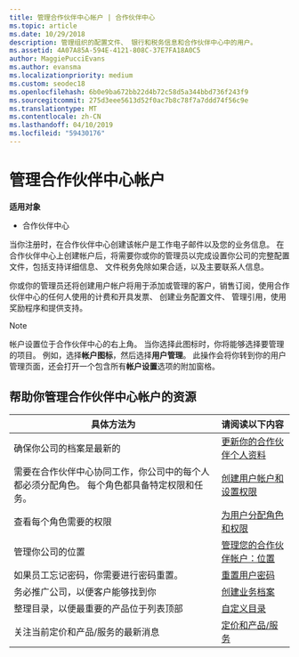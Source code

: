 ```yaml
---
title: 管理合作伙伴中心帐户 | 合作伙伴中心
ms.topic: article
ms.date: 10/29/2018
description: 管理组织的配置文件、 银行和税务信息和合作伙伴中心中的用户。
ms.assetid: 4A07A85A-594E-4121-808C-37E7FA18A0C5
author: MaggiePucciEvans
ms.author: evansma
ms.localizationpriority: medium
ms.custom: seodec18
ms.openlocfilehash: 6b0e9ba672bb22d4b72c58d5a344bbd736f243f9
ms.sourcegitcommit: 275d3eee5613d52f0ac7b8c78f7a7ddd74f56c9e
ms.translationtype: MT
ms.contentlocale: zh-CN
ms.lasthandoff: 04/10/2019
ms.locfileid: "59430176"
---
```

# <a name="manage-your-partner-center-account"></a>管理合作伙伴中心帐户

**适用对象**

-  合作伙伴中心

当你注册时，在合作伙伴中心创建该帐户是工作电子邮件以及您的业务信息。 在合作伙伴中心上创建帐户后，将需要你或你的管理员以完成设置你公司的完整配置文件，包括支持详细信息、 文件税务免除如果合适，以及主要联系人信息。 

你或你的管理员还将创建用户帐户将用于添加或管理的客户，销售订阅，使用合作伙伴中心的任何人使用的计费和开具发票、 创建业务配置文件、 管理引用，使用奖励程序和提供支持。

>[!NOTE]
>帐户设置位于合作伙伴中心的右上角。 当你选择此图标时，你将能够选择要管理的项目。 例如，选择**帐户图标**，然后选择**用户管理**。 此操作会将你转到你的用户管理页面，还会打开一个包含所有**帐户设置**选项的附加窗格。


## <a name="resources-to-help-you-manage-your-partner-center-account"></a>帮助你管理合作伙伴中心帐户的资源

|**具体方法为**   |**请阅读以下内容**   |
|-----------------------|:-----------------------|
|确保你公司的档案是最新的   |[更新你的合作伙伴个人资料](update-your-partner-profile.md)|
|需要在合作伙伴中心协同工作，你公司中的每个人都必须分配角色。 每个角色都具备特定权限和任务。|[创建用户帐户和设置权限](create-user-accounts-and-set-permissions.md)|
|查看每个角色需要的权限|[为用户分配角色和权限](permissions-overview.md)
|管理你公司的位置|[管理您的合作伙伴帐户：位置](manage-locations.md)
|如果员工忘记密码，你需要进行密码重置。  |[重置用户密码](reset-a-user-password.md)|
|务必推广公司，以便客户能够找到你   |[创建业务档案](create-a-marketing-profile.md)|
|整理目录，以便最重要的产品位于列表顶部   |[自定义目录](customize-the-catalog.md)|
|关注当前定价和产品/服务的最新消息   |[定价和产品/服务](pricing-and-offers.md)|













 

 




